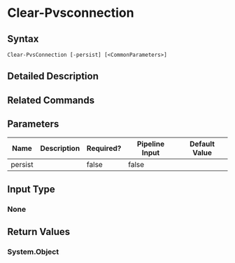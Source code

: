 ﻿
# Clear-Pvsconnection

## Syntax
```
Clear-PvsConnection [-persist] [<CommonParameters>]
```
## Detailed Description

## Related Commands

## Parameters
| Name   | Description | Required? | Pipeline Input | Default Value |
| --- | --- | --- | --- | --- |
| persist |  | false | false |  |

## Input Type

### None

## Return Values

### System.Object

